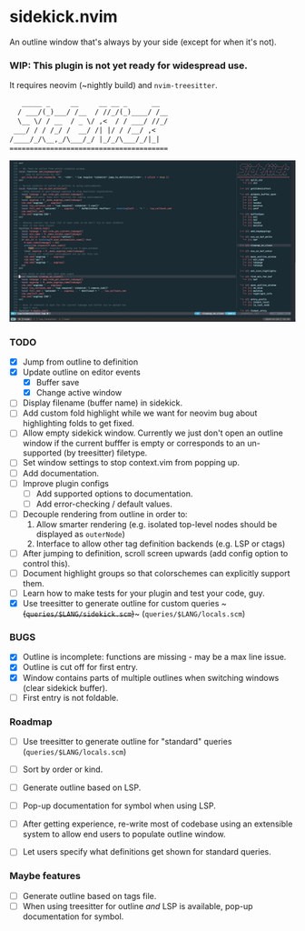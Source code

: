 # sidekick.nvim
An outline window that's always by your side (except for when it's not).

### WIP: This plugin is not yet ready for widespread use.
It requires neovim (~nightly build) and `nvim-treesitter`.

```
   _____ _     __     __ __ _      __   
  / ___/(_)___/ /__  / //_/(_)____/ /__ 
  \__ \/ / __  / _ \/ ,<  / / ___/ //_/ 
 ___/ / / /_/ /  __/ /| |/ / /__/ ,<    
/____/_/\__,_/\___/_/ |_/_/\___/_/|_|   
=======================================
```

![Sidekick Demo](./.github/images/sidekick_demo.jpg)

### TODO

- [x] Jump from outline to definition
- [x] Update outline on editor events
  - [x] Buffer save
  - [x] Change active window
- [ ] Display filename (buffer name) in sidekick.
- [ ] Add custom fold highlight while we want for neovim bug about highlighting folds to get fixed.
- [ ] Allow empty sidekick window. Currently we just don't open an outline window if the current bufffer is empty or corresponds to an un-supported (by treesitter) filetype.
- [ ] Set window settings to stop context.vim from popping up.
- [ ] Add documentation.
- [ ] Improve plugin configs
  - [ ] Add supported options to documentation.
  - [ ] Add error-checking / default values.
- [ ] Decouple rendering from outline in order to:
  1. Allow smarter rendering (e.g. isolated top-level nodes should be displayed as `outerNode`)
  2. Interface to allow other tag definition backends (e.g. LSP or ctags)
- [ ] After jumping to definition, scroll screen upwards (add config option to control this).
- [ ] Document highlight groups so that colorschemes can explicitly support them.
- [ ] Learn how to make tests for your plugin and test your code, guy.
- [X] Use treesitter to generate outline for custom queries ~~~(`queries/$LANG/sidekick.scm`)~~~ (`queries/$LANG/locals.scm`)

### BUGS

- [X] Outline is incomplete: functions are missing - may be a max line issue.
- [X] Outline is cut off for first entry.
- [X] Window contains parts of multiple outlines when switching windows (clear sidekick buffer).
- [ ] First entry is not foldable.

### Roadmap

- [ ] Use treesitter to generate outline for "standard" queries (`queries/$LANG/locals.scm`)
- [ ] Sort by order or kind.  
- [ ] Generate outline based on LSP.  
- [ ] Pop-up documentation for symbol when using LSP.  
- [ ] After getting experience, re-write most of codebase using an extensible system to allow end users to populate outline window.
- [ ] Let users specify what definitions get shown for standard queries.   


### Maybe features  

- [ ] Generate outline based on tags file.  
- [ ] When using treesitter for outline *and* LSP is available, pop-up documentation for symbol.
